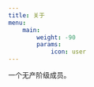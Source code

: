 ```yaml
---
title: 关于
menu:
    main: 
        weight: -90
        params:
            icon: user
---
```


一个无产阶级成员。